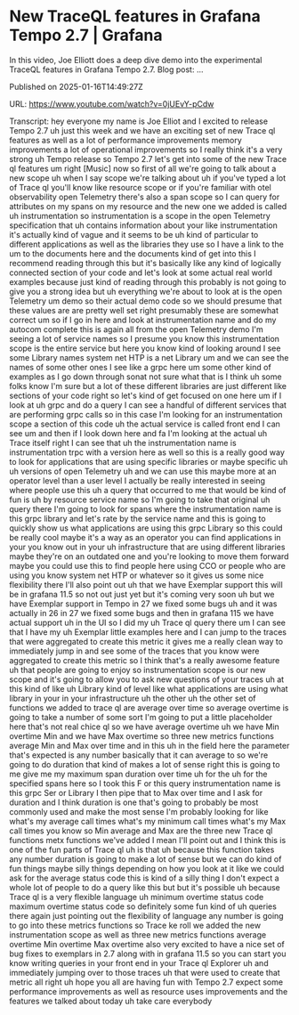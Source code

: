 # New TraceQL features in Grafana Tempo 2.7 | Grafana

In this video, Joe Elliott does a deep dive demo into the experimental TraceQL features in Grafana Tempo 2.7. Blog post: ...

Published on 2025-01-16T14:49:27Z

URL: https://www.youtube.com/watch?v=0jUEvY-pCdw

Transcript: hey everyone my name is Joe Elliot and I excited to release Tempo 2.7 uh just this week and we have an exciting set of new Trace ql features as well as a lot of performance improvements memory improvements a lot of operational improvements so I really think it's a very strong uh Tempo release so Tempo 2.7 let's get into some of the new Trace ql features um right [Music] now so first of all we're going to talk about a new scope uh when I say scope we're talking about uh if you've typed a lot of Trace ql you'll know like resource scope or if you're familiar with otel observability open Telemetry there's also a span scope so I can query for attributes on my spans on my resource and the new one we added is called uh instrumentation so instrumentation is a scope in the open Telemetry specification that uh contains information about your like instrumentation it's actually kind of vague and it seems to be uh kind of particular to different applications as well as the libraries they use so I have a link to the um to the documents here and the documents kind of get into this I recommend reading through this but it's basically like any kind of logically connected section of your code and let's look at some actual real world examples because just kind of reading through this probably is not going to give you a strong idea but uh everything we're about to look at is the open Telemetry um demo so their actual demo code so we should presume that these values are are pretty well set right presumably these are somewhat correct um so if I go in here and look at instrumentation name and do my autocom complete this is again all from the open Telemetry demo I'm seeing a lot of service names so I presume you know this instrumentation scope is the entire service but here you know kind of looking around I see some Library names system net HTP is a net Library um and we can see the names of some other ones I see like a grpc here um some other kind of examples as I go down through sonat not sure what that is I think uh some folks know I'm sure but a lot of these different libraries are just different like sections of your code right so let's kind of get focused on one here um if I look at uh grpc and do a query I can see a handful of different services that are performing grpc calls so in this case I'm looking for an instrumentation scope a section of this code uh the actual service is called front end I can see um and then if I look down here and fa I'm looking at the actual uh Trace itself right I can see that uh the instrumentation name is instrumentation trpc with a version here as well so this is a really good way to look for applications that are using specific libraries or maybe specific uh uh versions of open Telemetry uh and we can use this maybe more at an operator level than a user level I actually be really interested in seeing where people use this uh a query that occurred to me that would be kind of fun is uh by resource service name so I'm going to take that original uh query there I'm going to look for spans where the instrumentation name is this grpc library and let's rate by the service name and this is going to quickly show us what applications are using this grpc Library so this could be really cool maybe it's a way as an operator you can find applications in your you know out in your uh infrastructure that are using different libraries maybe they're on an outdated one and you're looking to move them forward maybe you could use this to find people here using CCO or people who are using you know system net HTP or whatever so it gives us some nice flexibility there I'll also point out uh that we have Exemplar support this will be in grafana 11.5 so not out just yet but it's coming very soon uh but we have Exemplar support in Tempo in 27 we fixed some bugs uh and it was actually in 26 in 27 we fixed some bugs and then in grafana 115 we have actual support uh in the UI so I did my uh Trace ql query there um I can see that I have my uh Exemplar little examples here and I can jump to the traces that were aggregated to create this metric it gives me a really clean way to immediately jump in and see some of the traces that you know were aggregated to create this metric so I think that's a really awesome feature uh that people are going to enjoy so instrumentation scope is our new scope and it's going to allow you to ask new questions of your traces uh at this kind of like uh Library kind of level like what applications are using what library in your in your infrastructure uh the other uh the other set of functions we added to trace ql are average over time so average overtime is going to take a number of some sort I'm going to put a little placeholder here that's not real chice ql so we have average overtime uh we have Min overtime Min and we have Max overtime so three new metrics functions average Min and Max over time and in this uh in the field here the parameter that's expected is any number basically that it can average to so we're going to do duration that kind of makes a lot of sense right this is going to me give me my maximum span duration over time uh for the uh for the specified spans here so I took this F or this query instrumentation name is this grpc Ser or Library I then pipe that to Max over time and I ask for duration and I think duration is one that's going to probably be most commonly used and make the most sense I'm probably looking for like what's my average call times what's my minimum call times what's my Max call times you know so Min average and Max are the three new Trace ql functions metx functions we've added I mean I'll point out and I think this is one of the fun parts of Trace ql uh is that uh because this function takes any number duration is going to make a lot of sense but we can do kind of fun things maybe silly things depending on how you look at it like we could ask for the average status code this is kind of a silly thing I don't expect a whole lot of people to do a query like this but but it's possible uh because Trace ql is a very flexible language uh minimum overtime status code maximum overtime status code so definitely some fun kind of uh queries there again just pointing out the flexibility of language any number is going to go into these metrics functions so Trace ke roll we added the new instrumentation scope as well as three new metrics functions average overtime Min overtime Max overtime also very excited to have a nice set of bug fixes to exemplars in 2.7 along with in grafana 11.5 so you can start you know writing queries in your front end in your Trace ql Explorer uh and immediately jumping over to those traces uh that were used to create that metric all right uh hope you all are having fun with Tempo 2.7 expect some performance improvements as well as resource uses improvements and the features we talked about today uh take care everybody

